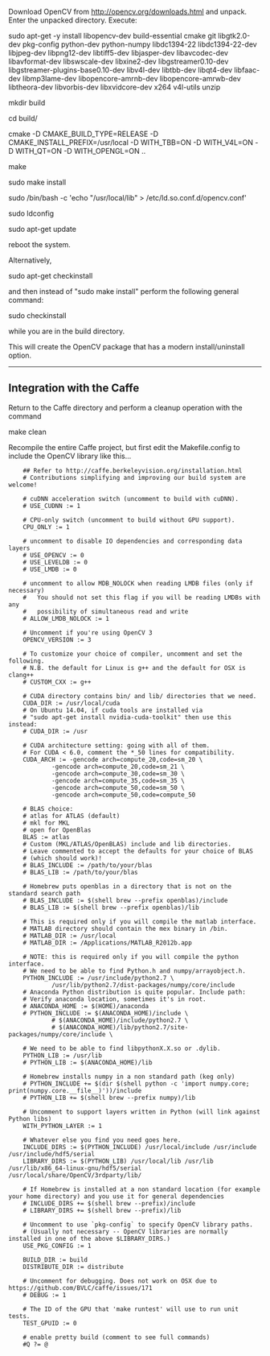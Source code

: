 Download OpenCV from http://opencv.org/downloads.html and unpack. Enter the unpacked directory. Execute:


sudo apt-get -y install libopencv-dev build-essential cmake git libgtk2.0-dev pkg-config python-dev python-numpy libdc1394-22 libdc1394-22-dev libjpeg-dev libpng12-dev libtiff5-dev libjasper-dev libavcodec-dev libavformat-dev libswscale-dev libxine2-dev libgstreamer0.10-dev libgstreamer-plugins-base0.10-dev libv4l-dev libtbb-dev libqt4-dev libfaac-dev libmp3lame-dev libopencore-amrnb-dev libopencore-amrwb-dev libtheora-dev libvorbis-dev libxvidcore-dev x264 v4l-utils unzip


mkdir build

cd build/

cmake -D CMAKE_BUILD_TYPE=RELEASE -D CMAKE_INSTALL_PREFIX=/usr/local -D WITH_TBB=ON -D WITH_V4L=ON -D WITH_QT=ON -D WITH_OPENGL=ON ..

make

sudo make install

sudo /bin/bash -c 'echo "/usr/local/lib" > /etc/ld.so.conf.d/opencv.conf'

sudo ldconfig

sudo apt-get update

reboot the system.


Alternatively, 

sudo apt-get checkinstall

and then instead of "sudo make install" perform the following general command:

sudo checkinstall

while you are in the build directory. 

This will create the OpenCV package that has a modern install/uninstall option.

--------------------------------------------------------------------------------

## Integration with the Caffe

Return to the Caffe directory and perform a cleanup operation with the command

make clean

Recompile the entire Caffe project, but first edit the Makefile.config to include the OpenCV library like this...


        ## Refer to http://caffe.berkeleyvision.org/installation.html
        # Contributions simplifying and improving our build system are welcome!
        
        # cuDNN acceleration switch (uncomment to build with cuDNN).
        # USE_CUDNN := 1
        
        # CPU-only switch (uncomment to build without GPU support).
        CPU_ONLY := 1
        
        # uncomment to disable IO dependencies and corresponding data layers
        # USE_OPENCV := 0
        # USE_LEVELDB := 0
        # USE_LMDB := 0
        
        # uncomment to allow MDB_NOLOCK when reading LMDB files (only if necessary)
        #	You should not set this flag if you will be reading LMDBs with any
        #	possibility of simultaneous read and write
        # ALLOW_LMDB_NOLOCK := 1
        
        # Uncomment if you're using OpenCV 3
        OPENCV_VERSION := 3
        
        # To customize your choice of compiler, uncomment and set the following.
        # N.B. the default for Linux is g++ and the default for OSX is clang++
        # CUSTOM_CXX := g++
        
        # CUDA directory contains bin/ and lib/ directories that we need.
        CUDA_DIR := /usr/local/cuda
        # On Ubuntu 14.04, if cuda tools are installed via
        # "sudo apt-get install nvidia-cuda-toolkit" then use this instead:
        # CUDA_DIR := /usr
        
        # CUDA architecture setting: going with all of them.
        # For CUDA < 6.0, comment the *_50 lines for compatibility.
        CUDA_ARCH := -gencode arch=compute_20,code=sm_20 \
        		-gencode arch=compute_20,code=sm_21 \
        		-gencode arch=compute_30,code=sm_30 \
        		-gencode arch=compute_35,code=sm_35 \
        		-gencode arch=compute_50,code=sm_50 \
        		-gencode arch=compute_50,code=compute_50
        
        # BLAS choice:
        # atlas for ATLAS (default)
        # mkl for MKL
        # open for OpenBlas
        BLAS := atlas
        # Custom (MKL/ATLAS/OpenBLAS) include and lib directories.
        # Leave commented to accept the defaults for your choice of BLAS
        # (which should work)!
        # BLAS_INCLUDE := /path/to/your/blas
        # BLAS_LIB := /path/to/your/blas
        
        # Homebrew puts openblas in a directory that is not on the standard search path
        # BLAS_INCLUDE := $(shell brew --prefix openblas)/include
        # BLAS_LIB := $(shell brew --prefix openblas)/lib
        
        # This is required only if you will compile the matlab interface.
        # MATLAB directory should contain the mex binary in /bin.
        # MATLAB_DIR := /usr/local
        # MATLAB_DIR := /Applications/MATLAB_R2012b.app
        
        # NOTE: this is required only if you will compile the python interface.
        # We need to be able to find Python.h and numpy/arrayobject.h.
        PYTHON_INCLUDE := /usr/include/python2.7 \
        		/usr/lib/python2.7/dist-packages/numpy/core/include
        # Anaconda Python distribution is quite popular. Include path:
        # Verify anaconda location, sometimes it's in root.
        # ANACONDA_HOME := $(HOME)/anaconda
        # PYTHON_INCLUDE := $(ANACONDA_HOME)/include \
        		# $(ANACONDA_HOME)/include/python2.7 \
        		# $(ANACONDA_HOME)/lib/python2.7/site-packages/numpy/core/include \
        
        # We need to be able to find libpythonX.X.so or .dylib.
        PYTHON_LIB := /usr/lib
        # PYTHON_LIB := $(ANACONDA_HOME)/lib
        
        # Homebrew installs numpy in a non standard path (keg only)
        # PYTHON_INCLUDE += $(dir $(shell python -c 'import numpy.core; print(numpy.core.__file__)'))/include
        # PYTHON_LIB += $(shell brew --prefix numpy)/lib
        
        # Uncomment to support layers written in Python (will link against Python libs)
        WITH_PYTHON_LAYER := 1
        
        # Whatever else you find you need goes here.
        INCLUDE_DIRS := $(PYTHON_INCLUDE) /usr/local/include /usr/include /usr/include/hdf5/serial
        LIBRARY_DIRS := $(PYTHON_LIB) /usr/local/lib /usr/lib /usr/lib/x86_64-linux-gnu/hdf5/serial /usr/local/share/OpenCV/3rdparty/lib/
        
        # If Homebrew is installed at a non standard location (for example your home directory) and you use it for general dependencies
        # INCLUDE_DIRS += $(shell brew --prefix)/include
        # LIBRARY_DIRS += $(shell brew --prefix)/lib
        
        # Uncomment to use `pkg-config` to specify OpenCV library paths.
        # (Usually not necessary -- OpenCV libraries are normally installed in one of the above $LIBRARY_DIRS.)
        USE_PKG_CONFIG := 1
        
        BUILD_DIR := build
        DISTRIBUTE_DIR := distribute
        
        # Uncomment for debugging. Does not work on OSX due to https://github.com/BVLC/caffe/issues/171
        # DEBUG := 1
        
        # The ID of the GPU that 'make runtest' will use to run unit tests.
        TEST_GPUID := 0
        
        # enable pretty build (comment to see full commands)
        #Q ?= @
        
